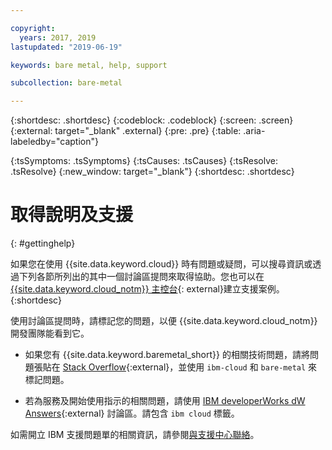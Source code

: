 ```yaml
---

copyright:
  years: 2017, 2019
lastupdated: "2019-06-19"

keywords: bare metal, help, support

subcollection: bare-metal

---
```


{:shortdesc: .shortdesc}
{:codeblock: .codeblock}
{:screen: .screen}
{:external: target="_blank" .external}
{:pre: .pre}
{:table: .aria-labeledby="caption"}
<!-- Common attributes used in the template are defined as follows: -->
{:tsSymptoms: .tsSymptoms}
{:tsCauses: .tsCauses}
{:tsResolve: .tsResolve}
{:new_window: target="_blank"}
{:shortdesc: .shortdesc}

<!-- # {{site.data.keyword.blockstorageshort}} troubleshooting
{: #ts} -->
<!-- Provide an appropriate ID above -->

<!-- IN PROGRESS - AUDIENCE BLUE, STAGING ONLY -->


<!-- This is the template for troubleshooting topics.  -->

<!-- The short description section should include the service long name and "Bluemix" for search optimization. Example short description: -->

<!-- Add a heading and content for how to get help and support. Use this template for beta and GA services:  -->
# 取得說明及支援
{: #gettinghelp}

如果您在使用 {{site.data.keyword.cloud}} 時有問題或疑問，可以搜尋資訊或透過下列各節所列出的其中一個討論區提問來取得協助。您也可以在 [{{site.data.keyword.cloud_notm}} 主控台](https://cloud.ibm.com/unifiedsupport/cases/add){: external}建立支援案例。
{:shortdesc}

使用討論區提問時，請標記您的問題，以便 {{site.data.keyword.cloud_notm}} 開發團隊能看到它。
<!--Insert the appropriate Stack Overflow tag for your service for <block-storage> in URL and text below:  -->
* 如果您有 {{site.data.keyword.baremetal_short}} 的相關技術問題，請將問題張貼在 [Stack Overflow](http://stackoverflow.com/search?q=bare-metal+ibm-cloud){:external}，並使用 `ibm-cloud` 和 `bare-metal` 來標記問題。
<!--Insert the appropriate dW Answers tag for your service for <service_keyword> in URL below:  -->
* 若為服務及開始使用指示的相關問題，請使用 [IBM developerWorks dW Answers](https://developer.ibm.com/answers/topics/ibm-cloud/?smartspace=bluemix){:external} 討論區。請包含 `ibm cloud` 標籤。

<!--See [Getting help ![External link icon](../icons/launch-glyph.svg "External link icon")](https://new-console.eu-gb.bluemix.net/docs/support/index.html#getting-help){: new_window} for more details about using the forums.-->

如需開立 IBM 支援問題單的相關資訊，請參閱[與支援中心聯絡](/docs/get-support?topic=get-support-getting-customer-support)。
